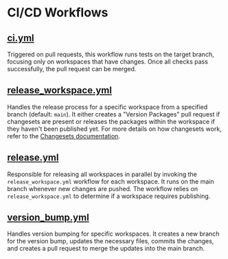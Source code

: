 # CI/CD Workflows

## [ci.yml](./ci.yml)

Triggered on pull requests, this workflow runs tests on the target branch, focusing only on workspaces that have changes. Once all checks pass successfully, the pull request can be merged.

## [release_workspace.yml](./release_workspace.yml)

Handles the release process for a specific workspace from a specified branch (default: `main`). It either creates a "Version Packages" pull request if changesets are present or releases the packages within the workspace if they haven't been published yet. For more details on how changesets work, refer to the [Changesets documentation](https://github.com/changesets/changesets).

## [release.yml](./release.yml)

Responsible for releasing all workspaces in parallel by invoking the `release_workspace.yml` workflow for each workspace. It runs on the main branch whenever new changes are pushed. The workflow relies on `release_workspace.yml` to determine if a workspace requires publishing.

## [version_bump.yml](./version_bump.yml)

Handles version bumping for specific workspaces. It creates a new branch for the version bump, updates the necessary files, commits the changes, and creates a pull request to merge the updates into the main branch.

